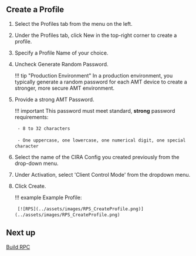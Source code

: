 ## Create a Profile

1. Select the Profiles tab from the menu on the left.

2. Under the Profiles tab, click New in the top-right corner to create a profile.

3. Specify a Profile Name of your choice.

4. Uncheck Generate Random Password.

    !!! tip "Production Environment"
        In a production environment, you typically generate a random password for each AMT device to create a stronger, more secure AMT environment.

5. Provide a strong AMT Password.

    !!! important
        This password must meet standard, **strong** password requirements:

        - 8 to 32 characters

        - One uppercase, one lowercase, one numerical digit, one special character

6. Select the name of the CIRA Config you created previously from the drop-down menu.

7. Under Activation, select 'Client Control Mode' from the dropdown menu.

8. Click Create.

    !!! example
        Example Profile:

        [![RPS](../assets/images/RPS_CreateProfile.png)](../assets/images/RPS_CreateProfile.png)

## Next up
[Build RPC](buildRPC.md)

